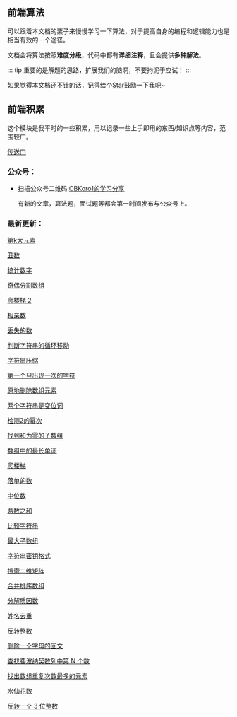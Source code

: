 ## 前端算法

可以跟着本文档的栗子来慢慢学习一下算法，对于提高自身的编程和逻辑能力也是相当有效的一个途径。

文档会将算法按照**难度分级**，代码中都有**详细注释**，且会提供**多种解法**。

::: tip 
重要的是解题的思路，扩展我们的脑洞，不要拘泥于应试！
:::

如果觉得本文档还不错的话，记得给个[Star](https://github.com/OBKoro1/Brush_algorithm)鼓励一下我吧~

## 前端积累

这个模块是我平时的一些积累，用以记录一些上手即用的东西/知识点等内容，范围较广。

[传送门](/accumulate/)

### 公众号：

* 扫描公众号二维码:[OBKoro1的学习分享](https://github.com/OBKoro1/articleImg_src/blob/master/juejin/1631b6f52f7e7015?raw=true)

    有新的文章，算法题，面试题等都会第一时间发布与公众号上。

### 最新更新：

[第k大元素](http://obkoro1.com/web_accumulate/algorithm/medium/%E7%AC%ACk%E5%A4%A7%E5%85%83%E7%B4%A0.html)

[丑数](http://obkoro1.com/web_accumulate/algorithm/medium/%E4%B8%91%E6%95%B0.html)

[统计数字](http://obkoro1.com/web_accumulate/algorithm/medium/%E7%BB%9F%E8%AE%A1%E6%95%B0%E5%AD%97.html)

[奇偶分割数组](http://obkoro1.com/web_accumulate/algorithm/simple/%E5%A5%87%E5%81%B6%E5%88%86%E5%89%B2%E6%95%B0%E7%BB%84.html)

[爬楼梯 2](http://obkoro1.com/web_accumulate/algorithm/simple/%E7%88%AC%E6%A5%BC%E6%A2%AF2.html)

[相亲数](http://obkoro1.com/web_accumulate/algorithm/simple/%E7%9B%B8%E4%BA%B2%E6%95%B0.html)

[丢失的数](http://obkoro1.com/web_accumulate/algorithm/simple/%E4%B8%A2%E5%A4%B1%E7%9A%84%E6%95%B0.html)

[判断字符串的循环移动](http://obkoro1.com/web_accumulate/algorithm/simple/%E5%88%A4%E6%96%AD%E5%AD%97%E7%AC%A6%E4%B8%B2%E7%9A%84%E5%BE%AA%E7%8E%AF%E7%A7%BB%E5%8A%A8.html)

[字符串压缩](http://obkoro1.com/web_accumulate/algorithm/simple/%E5%AD%97%E7%AC%A6%E4%B8%B2%E5%8E%8B%E7%BC%A9.html)

[第一个只出现一次的字符](http://obkoro1.com/web_accumulate/algorithm/simple/%E7%AC%AC%E4%B8%80%E4%B8%AA%E5%8F%AA%E5%87%BA%E7%8E%B0%E4%B8%80%E6%AC%A1%E7%9A%84%E5%AD%97%E7%AC%A6.html)

[原地删除数组元素](http://obkoro1.com/web_accumulate/algorithm/simple/%E5%88%A0%E9%99%A4%E5%85%83%E7%B4%A0.html)

[两个字符串是变位词](http://obkoro1.com/web_accumulate/algorithm/simple/%E4%B8%A4%E4%B8%AA%E5%AD%97%E7%AC%A6%E4%B8%B2%E6%98%AF%E5%8F%98%E4%BD%8D%E8%AF%8D.html)

[检测2的幂次](http://obkoro1.com/web_accumulate/algorithm/simple/%E6%A3%80%E6%B5%8B2%E7%9A%84%E5%B9%82%E6%AC%A1.html)

[找到和为零的子数组](http://obkoro1.com/web_accumulate/algorithm/simple/%E5%AD%90%E6%95%B0%E7%BB%84%E4%B9%8B%E5%92%8C.html)

[数组中的最长单词](http://obkoro1.com/web_accumulate/algorithm/simple/%E6%9C%80%E9%95%BF%E5%8D%95%E8%AF%8D.html)

[爬楼梯](http://obkoro1.com/web_accumulate/algorithm/simple/%E7%88%AC%E6%A5%BC%E6%A2%AF.html)

[落单的数](http://obkoro1.com/web_accumulate/algorithm/simple/%E8%90%BD%E5%8D%95%E7%9A%84%E6%95%B0.html)

[中位数](http://obkoro1.com/web_accumulate/algorithm/simple/%E4%B8%AD%E4%BD%8D%E6%95%B0.html)

[两数之和](http://obkoro1.com/web_accumulate/algorithm/simple/%E4%B8%A4%E6%95%B0%E4%B9%8B%E5%92%8C.html)

[比较字符串](http://obkoro1.com/web_accumulate/algorithm/simple/%E6%AF%94%E8%BE%83%E5%AD%97%E7%AC%A6%E4%B8%B2.html)


[最大子数组](http://obkoro1.com/web_accumulate/algorithm/simple/%E6%9C%80%E5%A4%A7%E5%AD%90%E6%95%B0%E7%BB%84.html)

[字符串密钥格式](http://obkoro1.com/web_accumulate/algorithm/simple/%E5%AD%97%E7%AC%A6%E4%B8%B2%E5%AF%86%E9%92%A5%E6%A0%BC%E5%BC%8F.html)

[搜索二维矩阵](http://obkoro1.com/web_accumulate/algorithm/simple/%E6%90%9C%E7%B4%A2%E4%BA%8C%E7%BB%B4%E7%9F%A9%E9%98%B5.html)


[合并排序数组](http://obkoro1.com/web_accumulate/algorithm/simple/%E5%90%88%E5%B9%B6%E6%8E%92%E5%BA%8F%E6%95%B0%E7%BB%84.html)

[分解质因数](http://obkoro1.com/web_accumulate/algorithm/simple/%E5%88%86%E8%A7%A3%E8%B4%A8%E5%9B%A0%E6%95%B0.html)

[姓名去重](http://obkoro1.com/web_accumulate/algorithm/simple/%E5%A7%93%E5%90%8D%E5%8E%BB%E9%87%8D.html)

[反转整数](http://obkoro1.com/web_accumulate/algorithm/simple/%E5%8F%8D%E8%BD%AC%E6%95%B4%E6%95%B0.html)

[删除一个字母的回文](http://obkoro1.com/web_accumulate/algorithm/simple/%E5%9B%9E%E6%96%87.html)

[查找斐波纳契数列中第 N 个数](http://obkoro1.com/web_accumulate/algorithm/induction/%E6%9F%A5%E6%89%BE%E6%96%90%E6%B3%A2%E7%BA%B3%E5%A5%91%E6%95%B0%E5%88%97%E4%B8%AD%E7%AC%ACN%E4%B8%AA%E6%95%B0.html)

[找出数组重复次数最多的元素](http://obkoro1.com/web_accumulate/algorithm/induction/%E6%95%B0%E7%BB%84%E9%87%8D%E5%A4%8D%E6%AC%A1%E6%95%B0.html)


[水仙花数](http://obkoro1.com/web_accumulate/algorithm/induction/%E6%B0%B4%E4%BB%99%E8%8A%B1%E6%95%B0.html)

[反转一个 3 位整数](http://obkoro1.com/web_accumulate/algorithm/induction/%E5%8F%8D%E8%BD%AC3%E4%BD%8D%E6%95%B4%E6%95%B0.html)

